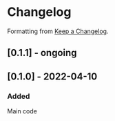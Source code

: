 # Changelog

Formatting from [Keep a Changelog](https://keepachangelog.com/en/1.0.0/).

## [0.1.1] - ongoing

## [0.1.0] - 2022-04-10

### Added
Main code
